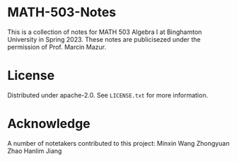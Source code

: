 # MATH-503-Notes
This is a collection of notes for MATH 503 Algebra I at Binghamton University in Spring 2023. These notes are publicisezed under the permission of Prof. Marcin Mazur.

# License
Distributed under apache-2.0. See `LICENSE.txt` for more information.

# Acknowledge
A number of notetakers contributed to this project:
  Minxin Wang
  Zhongyuan Zhao
  Hanlim Jiang
